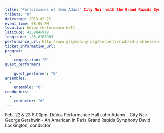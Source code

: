 ```yaml
---
title: 'Performances of John Adams' City Noir with the Grand Rapids Symphony'
tribute: "0"
datestamp: 2013-02-22
event_time: 08:00 PM
location: DeVos Performance Hall
latitude: 42.9846919
longitude: -85.6707063
performance_url: http://www.grsymphony.org/concerts/richard-and-helen-devos-classical-series/american-paris
ticket_information_url: 
program: 
  -
    composition: "0"
guest_performers: 
  -
    guest_performer: "0"
ensembles: 
  -
    ensemble: "0"
conductors: 
  -
    conductor: "0"
---
```

Feb. 22 & 23
8:00pm, DeVos Performance Hall
John Adams - City Noir
George Gershwin - An American in Paris
Grand Rapids Symphony
David Lockington, conductor